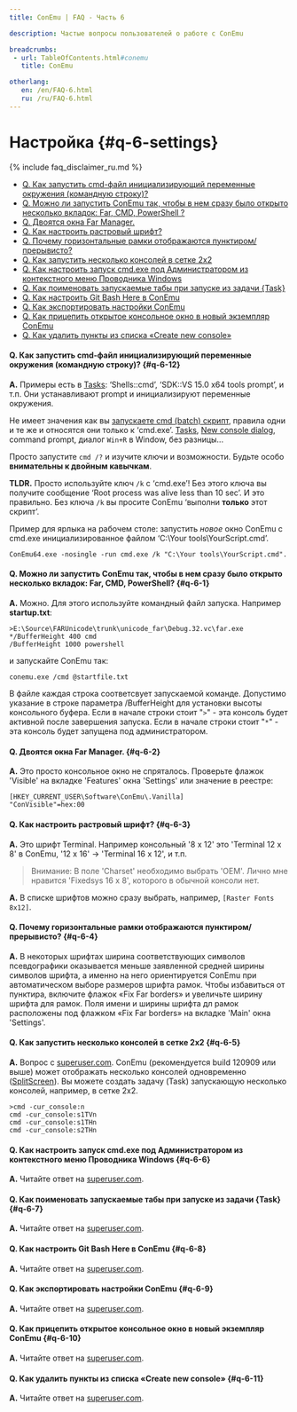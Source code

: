 ```yaml
---
title: ConEmu | FAQ - Часть 6

description: Частые вопросы пользователей о работе с ConEmu

breadcrumbs:
 - url: TableOfContents.html#conemu
   title: ConEmu

otherlang:
   en: /en/FAQ-6.html
   ru: /ru/FAQ-6.html
---
```


# Настройка  {#q-6-settings}

{% include faq_disclaimer_ru.md %}

* [Q. Как запустить cmd-файл инициализирующий переменные окружения (командную строку)?](#q-6-12)
* [Q. Можно ли запустить ConEmu так, чтобы в нем сразу было открыто несколько вкладок: Far, CMD, PowerShell ?](#q-6-1)
* [Q. Двоятся окна Far Manager.](#q-6-2)
* [Q. Как настроить растровый шрифт?](#q-6-3)
* [Q. Почему горизонтальные рамки отображаются пунктиром/прерывисто?](#q-6-4)
* [Q. Как запустить несколько консолей в сетке 2x2](#q-6-5)
* [Q. Как настроить запуск cmd.exe под Администратором из контекстного меню Проводника Windows](#q-6-6)
* [Q. Как поименовать запускаемые табы при запуске из задачи {Task}](#q-6-7)
* [Q. Как настроить Git Bash Here в ConEmu](#q-6-8)
* [Q. Как экспортировать настройки ConEmu](#q-6-9)
* [Q. Как прицепить открытое консольное окно в новый экземпляр ConEmu](#q-6-10)
* [Q. Как удалить пункты из списка «Create new console»](#q-6-11)



#### Q. Как запустить cmd-файл инициализирующий переменные окружения (командную строку)?   {#q-6-12}

**A.** Примеры есть в [Tasks](Tasks.html): ‘Shells::cmd’,
‘SDK::VS 15.0 x64 tools prompt’, и т.п. Они устанавливают prompt
и инициализируют переменные окружения.

Не имеет значения как вы [запускаете cmd (batch) скрипт](LaunchNewTab.html),
правила одни и те же и относятся они только к ‘cmd.exe’.
[Tasks](Tasks.html), [New console dialog](LaunchNewTab.html), command prompt,
диалог `Win+R` в Window, без разницы...

Просто запустите `cmd /?` и изучите ключи и возможности.
Будьте особо **внимательны к двойным кавычкам**.

**TLDR.** Просто используйте ключ `/k` с ‘cmd.exe’! Без этого ключа
вы получите сообщение ‘Root process was alive less than 10 sec’. И это правильно.
Без ключа `/k` вы просите ConEmu ‘выполни **только** этот скрипт’.

Пример для ярлыка на рабочем столе:
запустить *новое* окно ConEmu с cmd.exe
инициализированное файлом ‘C:\Your tools\YourScript.cmd’.

~~~
ConEmu64.exe -nosingle -run cmd.exe /k "C:\Your tools\YourScript.cmd".
~~~




#### Q. Можно ли запустить ConEmu так, чтобы в нем сразу было открыто несколько вкладок: Far, CMD, PowerShell?   {#q-6-1}


**A.** Можно. Для этого используйте командный файл запуска. Например **startup.txt**:

~~~
>E:\Source\FARUnicode\trunk\unicode_far\Debug.32.vc\far.exe
*/BufferHeight 400 cmd
/BufferHeight 1000 powershell
~~~

и запускайте ConEmu так:

~~~
conemu.exe /cmd @startfile.txt
~~~

В файле каждая строка соответсвует запускаемой команде. Допустимо указание в строке параметра /BufferHeight для установки высоты консольного буфера. Если в начале строки стоит "`>`" - эта консоль будет активной после завершения запуска. Если в начале строки стоит "`*`" - эта консоль будет запущена под администратором.




#### Q. Двоятся окна Far Manager.   {#q-6-2}


**A.** Это просто консольное окно не спряталось. Проверьте флажок 'Visible' на вкладке 'Features' окна 'Settings' или значение в реестре:

~~~
[HKEY_CURRENT_USER\Software\ConEmu\.Vanilla]
"ConVisible"=hex:00
~~~



#### Q. Как настроить растровый шрифт?   {#q-6-3}

**A.** Это шрифт Terminal. Например консольный '8 x 12' это 'Terminal 12 x 8' в ConEmu, '12 x 16' -> 'Terminal 16 x 12', и т.п.

> Внимание: В поле 'Charset' необходимо выбрать 'OEM'.
> Лично мне нравится 'Fixedsys 16 x 8', которого в обычной консоли нет.


**A.** В списке шрифтов можно сразу выбрать, например, `[Raster Fonts 8x12]`.




#### Q. Почему горизонтальные рамки отображаются пунктиром/прерывисто?   {#q-6-4}


**A.** В некоторых шрифтах ширина соответствующих символов псевдографики оказывается меньше заявленной средней ширины символов шрифта, а именно на него ориентируется ConEmu при автоматическом выборе размеров шрифта рамок. Чтобы избавиться от пунктира, включите флажок «Fix Far borders» и увеличьте ширину шрифта для рамок. Поля имени и ширины шрифта дл рамок расположены под флажком «Fix Far borders» на вкладке 'Main' окна 'Settings'.




#### Q. Как запустить несколько консолей в сетке 2x2   {#q-6-5}


**A.** Вопрос с [superuser.com](http://superuser.com/q/473807/139371). ConEmu (рекомендуется build 120909 или выше) может отображать несколько консолей одновременно ([SplitScreen](SplitScreen.html)). Вы можете создать задачу (Task) запускающую несколько консолей, например, в сетке 2x2.

~~~
>cmd -cur_console:n
cmd -cur_console:s1TVn
cmd -cur_console:s1THn
cmd -cur_console:s2THn
~~~



#### Q. Как настроить запуск cmd.exe под Администратором из контекстного меню Проводника Windows   {#q-6-6}


**A.** Читайте ответ на [superuser.com](http://superuser.com/q/470408/139371).




#### Q. Как поименовать запускаемые табы при запуске из задачи {Task}   {#q-6-7}


**A.** Читайте ответ на [superuser.com](http://superuser.com/q/459154/139371).




#### Q. Как настроить Git Bash Here в ConEmu   {#q-6-8}


**A.** Читайте ответ на [superuser.com](http://superuser.com/q/454380/139371).




#### Q. Как экспортировать настройки ConEmu   {#q-6-9}


**A.** Читайте ответ на [superuser.com](http://superuser.com/q/450144/139371).




#### Q. Как прицепить открытое консольное окно в новый экземпляр ConEmu   {#q-6-10}


**A.** Читайте ответ на [superuser.com](http://superuser.com/q/445394/139371).




#### Q. Как удалить пункты из списка «Create new console»   {#q-6-11}


**A.** Читайте ответ на [superuser.com](http://superuser.com/a/436273/139371).
